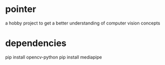 # pointer
a hobby project to get a better understanding of computer vision concepts

# dependencies
pip install opencv-python
pip install mediapipe
